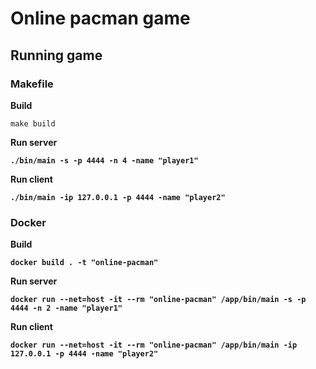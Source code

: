
# Online pacman game

## Running game

### Makefile
<strong>Build</strong>
```
make build
```
<strong>Run server<strong>
```
./bin/main -s -p 4444 -n 4 -name "player1"
```
<strong>Run client<strong>
```
./bin/main -ip 127.0.0.1 -p 4444 -name "player2"
```
### Docker
<strong>Build</strong>
```
docker build . -t "online-pacman"
```
<strong>Run server<strong>
```
docker run --net=host -it --rm "online-pacman" /app/bin/main -s -p 4444 -n 2 -name "player1"
```
<strong>Run client<strong>
```
docker run --net=host -it --rm "online-pacman" /app/bin/main -ip 127.0.0.1 -p 4444 -name "player2"
```